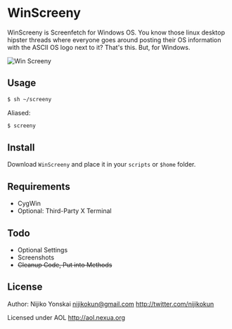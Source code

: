 WinScreeny
======
WinScreeny is Screenfetch for Windows OS. You know those linux desktop hipster threads where everyone goes 
around posting their OS information with the ASCII OS logo next to it? That's this. But, for Windows.

![Win Screeny](http://puu.sh/mFD2)

## Usage
``` bash
$ sh ~/screeny
```

Aliased:

``` bash
$ screeny
```

## Install
Download `WinScreeny` and place it in your `scripts` or `$home` folder.

## Requirements
- CygWin
- Optional: Third-Party X Terminal

## Todo
- Optional Settings
- Screenshots
- <s>Cleanup Code, Put into Methods</s>

## License
Author: Nijiko Yonskai <nijikokun@gmail.com> <http://twitter.com/nijikokun>

Licensed under AOL <http://aol.nexua.org>